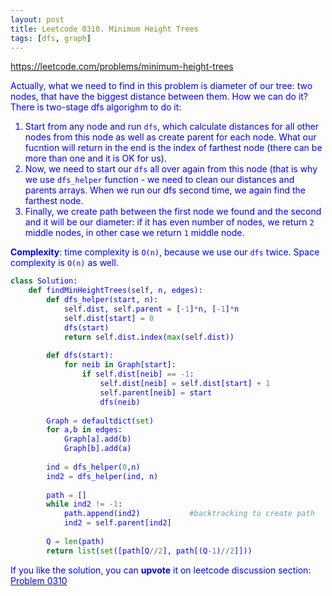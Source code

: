 ```yaml
---
layout: post
title: Leetcode 0310. Minimum Height Trees
tags: [dfs, graph]
---
```


<a href="https://leetcode.com/problems/minimum-height-trees"> <font color = blue>https://leetcode.com/problems/minimum-height-trees

Actually, what we need to find in this problem is diameter of our tree: two nodes, that have the biggest distance between them. How we can do it? There is two-stage dfs algorighm to do it:

1. Start from any node and run `dfs`, which calculate distances for all other nodes from this node as well as create parent for each node. What our fucntion will return in the end is the index of farthest node (there can be more than one and it is OK for us).
2. Now, we need to start our `dfs` all over again from this node (that is why we use `dfs_helper` function - we need to clean our distances and parents arrays. When we run our dfs second time, we again find the farthest node.
3. Finally, we create path between the first node we found and the second and it will be our diameter: if it has even number of nodes, we return `2` middle nodes, in other case we return `1` middle node.

**Complexity**: time complexity is `O(n)`, because we use our `dfs` twice. Space complexity is `O(n)` as well.

```python
class Solution:
    def findMinHeightTrees(self, n, edges):
        def dfs_helper(start, n):
            self.dist, self.parent = [-1]*n, [-1]*n
            self.dist[start] = 0
            dfs(start)
            return self.dist.index(max(self.dist))
        
        def dfs(start):
            for neib in Graph[start]:
                if self.dist[neib] == -1:
                    self.dist[neib] = self.dist[start] + 1
                    self.parent[neib] = start
                    dfs(neib)
                    
        Graph = defaultdict(set)
        for a,b in edges:
            Graph[a].add(b)
            Graph[b].add(a)
        
        ind = dfs_helper(0,n)
        ind2 = dfs_helper(ind, n)
        
        path = []
        while ind2 != -1:
            path.append(ind2)           #backtracking to create path
            ind2 = self.parent[ind2]
            
        Q = len(path)
        return list(set([path[Q//2], path[(Q-1)//2]]))
```

If you like the solution, you can **upvote** it on leetcode discussion section:<a href="https://leetcode.com/problems/minimum-height-trees/discuss/923071/python-find-diameter-using-2-dfs-explained"> <font color = blue>Problem 0310
